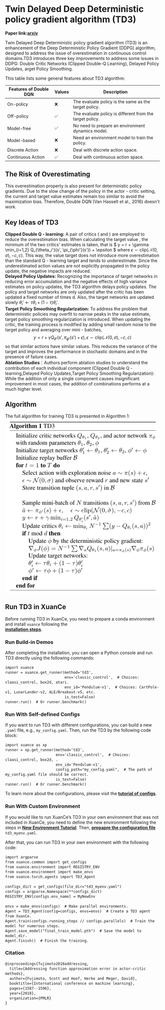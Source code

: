 # Twin Delayed Deep Deterministic policy gradient algorithm (TD3)
**Paper link:[arxiv](https://arxiv.org/abs/1802.09477)**

Twin Delayed Deep Deterministic policy gradient algorithm (TD3) is an enhancement of the Deep Deterministic Policy Gradient (DDPG) algorithm, designed to address the issue of overestimation  in continuous control domains.TD3 introduces three key improvements to address some issues in DDPG: Double Critic Networks (Clipped Double-Q Learning), Delayed Policy Updates, arget Policy Smoothing. 

This table lists some general features about TD3 algorithm:

| Features of Double DQN  | Values | Description                                              |
|-------------------------|--------|----------------------------------------------------------|
| On-policy               | ❌      | The evaluate policy is the same as the target policy.    |
| Off-policy              | ✅      | The evaluate policy is different from the target policy. |
| Model-free              | ✅      | No need to prepare an environment dynamics model.        |
| Model-based             | ❌      | Need an environment model to train the policy.           |
| Discrete Action         | ❌      | Deal with discrete action space.                         |
| Continuous Action       | ✅      | Deal with continuous action space.                       |

## The Risk of Overestimating
 This overestimation property is also present for deterministic policy gradients. Due to the slow change of the policy in the actor - critic setting, the current and target value estimates remain too similar to avoid the maximization bias. Therefore, Double DQN (Van Hasselt et al., 2016) doesn't work.
 
## Key Ideas of TD3
**Clipped Double Q - learning:**
 A pair of critics ( and ) are employed to reduce the overestimation bias. When calculating the target value , 
 the minimum of the two critics' estimates is taken, that is 
 $
 y = r + \gamma \min_{i=1,2} Q_{\theta_i'}(s', \pi_{\phi'}(s')) + \epsilon
 $
 where $\epsilon \sim \text{clip}(\mathcal{N}(0, \sigma), -c, c)$. This way, the value target does not introduce
 more overestimation than the standard Q - learning target and tends to underestimate. Since the underestimated 
 action values are not explicitly propagated in the policy update, the negative impacts are reduced.  
**Delayed Policy Updates:** Recognizing the importance of target networks in reducing error
 accumulation and the negative effects of high variance estimates on policy updates, the TD3 algorithm delays 
 policy updates. The policy and target networks are only updated after the critic has been updated a fixed 
 number of times d. Also, the target networks are updated slowly 
 $\theta_i' \leftarrow \tau \theta_i + (1 - \tau) \theta_i'$.  
**Target Policy Smoothing Regularization:** To address the problem that deterministic policies may overfit to 
narrow peaks in the value estimate, target policy smoothing regularization is introduced. When updating 
the critic, the training process is modified by adding small random noise to the target policy and averaging 
over mini - batches,
$$
y = r + \gamma Q_{\theta'}(s', \pi_{\phi'}(s') + \epsilon),
\epsilon \sim \text{clip}(\mathcal{N}(0, \sigma), -c, c)
$$ 
so that similar actions have similar values. This reduces the variance of the target and improves the performance 
in stochastic domains and in the presence of failure cases.  
**Ablation Studies**：Authors perform ablation studies to understand the contribution of each individual component
(Clipped Double Q - learning,Delayed Policy Updates,Target Policy Smoothing Regularization):
While the addition of only a single component causes insignificant improvement in most cases, the addition of 
combinations performs at a much higher level.

## Algorithm
The full algorithm for training TD3 is presented in Algorithm 1:
![链接网址](./../../../_static/figures/pseucodes/pseucode-TD3.png)

## Run TD3 in XuanCe
Before running TD3 in XuanCe, you need to prepare a conda environment and install ```xuance``` following the  
 [**installation steps**](./../../usage/installation.rst#install-xuance).
### Run Build-in Demos
After completing the installation, you can open a Python console and run TD3 directly using the following commands:
```
import xuance
runner = xuance.get_runner(method='td3',
                           env='classic_control',  # Choices: claasi_control, box2d, atari.
                           env_id='Pendulum-v1',  # Choices: CartPole-v1, LunarLander-v2, ALE/Breakout-v5, etc.
                           is_test=False)
runner.run()  # Or runner.benchmark()
```
### Run With Self-defined Configs
If you want to run TD3 with different configurations, you can build a new ```.yaml``` file, e.g., 
```my_config.yaml```. Then, run the TD3 by the following code block:
```
import xuance as xp
runner = xp.get_runner(method='td3',
                       env='classic_control',  # Choices: claasi_control, box2d, .
                       env_id='Pendulum-v1',  
                       config_path="my_config.yaml",  # The path of my_config.yaml file should be correct.
                       is_test=False)
runner.run()  # Or runner.benchmark()
```
To learn more about the configurations, please visit the
 [**tutorial of configs**](./../../api/configs/configuration_examples.rst).
### Run With Custom Environment
If you would like to run XuanCe’s TD3 in your own environment that was not included in XuanCe, you need to 
define the new environment following the steps in 
 [**New Environment Tutorial**](./../../usage/custom_env/custom_drl_env.rst).
Then, [**prepapre the configuration file**](./../../usage/custom_env/custom_drl_env.rst#step-2-create-the-config-file-and-read-the-configurations) 
   ```td3_myenv.yaml```.

After that, you can run TD3 in your own environment with the following code:
```
import argparse
from xuance.common import get_configs
from xuance.environment import REGISTRY_ENV
from xuance.environment import make_envs
from xuance.torch.agents import TD3_Agent

configs_dict = get_configs(file_dir="td3_myenv.yaml")
configs = argparse.Namespace(**configs_dict)
REGISTRY_ENV[configs.env_name] = MyNewEnv

envs = make_envs(configs)  # Make parallel environments.
Agent = TD3_Agent(config=configs, envs=envs)  # Create a TD3 agent from XuanCe.
Agent.train(configs.running_steps // configs.parallels)  # Train the model for numerous steps.
Agent.save_model("final_train_model.pth")  # Save the model to model_dir.
Agent.finish()  # Finish the training.
```
### Citation
```
@inproceedings{fujimoto2018addressing,
  title={Addressing function approximation error in actor-critic methods},
  author={Fujimoto, Scott and Hoof, Herke and Meger, David},
  booktitle={International conference on machine learning},
  pages={1587--1596},
  year={2018},
  organization={PMLR}
}
```
